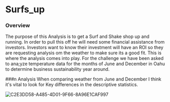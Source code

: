 # Surfs_up
### Overview
The purpose of this Analysis is to get a Surf and Shake shop up and running. In order to pull this off he will need some financial assistance from
investors. Investors want to know their investment will have an ROI so they are requesting analysis om the weather to make sure its a good fit. This
is where the analysis comes into play. For the challenge we have been asked to ana;yze temperature data for the months of June and December in Oahu to determine business sustainability year around.

###n Analysis
When comparing weather from June and December I think it's vital to look for Key differences in the descriptive statistics. 

![C2E3DD58-A485-4D01-9F66-8A96E1CAF997](https://user-images.githubusercontent.com/112785655/201250599-11791a81-4ca4-4732-b345-456f087d1330.jpeg)
